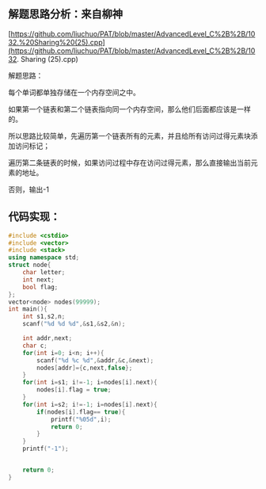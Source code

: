 



## 解题思路分析：来自柳神

[https://github.com/liuchuo/PAT/blob/master/AdvancedLevel_C%2B%2B/1032.%20Sharing%20(25).cpp](https://github.com/liuchuo/PAT/blob/master/AdvancedLevel_C%2B%2B/1032. Sharing (25).cpp)

解题思路：

每个单词都单独存储在一个内存空间之中。

如果第一个链表和第二个链表指向同一个内存空间，那么他们后面都应该是一样的。

所以思路比较简单，先遍历第一个链表所有的元素，并且给所有访问过得元素块添加访问标记；

遍历第二条链表的时候，如果访问过程中存在访问过得元素，那么直接输出当前元素的地址。

否则，输出-1



## 代码实现：

```C++
#include <cstdio>
#include <vector>
#include <stack>
using namespace std;
struct node{
    char letter;
    int next;
    bool flag;
};
vector<node> nodes(99999);
int main(){
    int s1,s2,n;
    scanf("%d %d %d",&s1,&s2,&n);

    int addr,next;
    char c;
    for(int i=0; i<n; i++){
        scanf("%d %c %d",&addr,&c,&next);
        nodes[addr]={c,next,false};
    }
    for(int i=s1; i!=-1; i=nodes[i].next){
        nodes[i].flag = true;
    }
    for(int i=s2; i!=-1; i=nodes[i].next){
        if(nodes[i].flag== true){
            printf("%05d",i);
            return 0;
        }
    }
    printf("-1");


    return 0;
}
```

